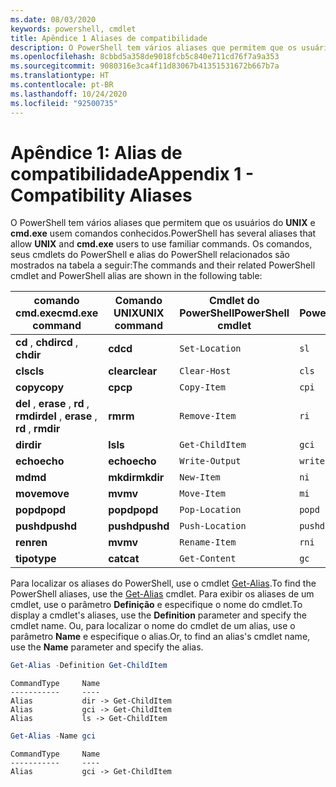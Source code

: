 ```yaml
---
ms.date: 08/03/2020
keywords: powershell, cmdlet
title: Apêndice 1 Aliases de compatibilidade
description: O PowerShell tem vários aliases que permitem que os usuários do UNIX e cmd.exe usem comandos conhecidos.
ms.openlocfilehash: 8cbbd5a358de9018fcb5c840e711cd76f7a9a353
ms.sourcegitcommit: 9080316e3ca4f11d83067b41351531672b667b7a
ms.translationtype: HT
ms.contentlocale: pt-BR
ms.lasthandoff: 10/24/2020
ms.locfileid: "92500735"
---
```

# <a name="appendix-1---compatibility-aliases"></a><span data-ttu-id="30ef8-104">Apêndice 1: Alias de compatibilidade</span><span class="sxs-lookup"><span data-stu-id="30ef8-104">Appendix 1 - Compatibility Aliases</span></span>

<span data-ttu-id="30ef8-105">O PowerShell tem vários aliases que permitem que os usuários do **UNIX** e **cmd.exe** usem comandos conhecidos.</span><span class="sxs-lookup"><span data-stu-id="30ef8-105">PowerShell has several aliases that allow **UNIX** and **cmd.exe** users to use familiar commands.</span></span>
<span data-ttu-id="30ef8-106">Os comandos, seus cmdlets do PowerShell e alias do PowerShell relacionados são mostrados na tabela a seguir:</span><span class="sxs-lookup"><span data-stu-id="30ef8-106">The commands and their related PowerShell cmdlet and PowerShell alias are shown in the following table:</span></span>

|            <span data-ttu-id="30ef8-107">comando cmd.exe</span><span class="sxs-lookup"><span data-stu-id="30ef8-107">cmd.exe command</span></span>            | <span data-ttu-id="30ef8-108">Comando UNIX</span><span class="sxs-lookup"><span data-stu-id="30ef8-108">UNIX command</span></span> | <span data-ttu-id="30ef8-109">Cmdlet do PowerShell</span><span class="sxs-lookup"><span data-stu-id="30ef8-109">PowerShell cmdlet</span></span> | <span data-ttu-id="30ef8-110">Alias do PowerShell</span><span class="sxs-lookup"><span data-stu-id="30ef8-110">PowerShell alias</span></span> |
| ------------------------------------- | ------------ | ----------------- | ---------------- |
| <span data-ttu-id="30ef8-111">**cd** , **chdir**</span><span class="sxs-lookup"><span data-stu-id="30ef8-111">**cd** , **chdir**</span></span>                     | <span data-ttu-id="30ef8-112">**cd**</span><span class="sxs-lookup"><span data-stu-id="30ef8-112">**cd**</span></span>       | `Set-Location`    | `sl`             |
| <span data-ttu-id="30ef8-113">**cls**</span><span class="sxs-lookup"><span data-stu-id="30ef8-113">**cls**</span></span>                               | <span data-ttu-id="30ef8-114">**clear**</span><span class="sxs-lookup"><span data-stu-id="30ef8-114">**clear**</span></span>    | `Clear-Host`      | `cls`            |
| <span data-ttu-id="30ef8-115">**copy**</span><span class="sxs-lookup"><span data-stu-id="30ef8-115">**copy**</span></span>                              | <span data-ttu-id="30ef8-116">**cp**</span><span class="sxs-lookup"><span data-stu-id="30ef8-116">**cp**</span></span>       | `Copy-Item`       | `cpi`            |
| <span data-ttu-id="30ef8-117">**del** , **erase** , **rd** , **rmdir**</span><span class="sxs-lookup"><span data-stu-id="30ef8-117">**del** , **erase** , **rd** , **rmdir**</span></span> | <span data-ttu-id="30ef8-118">**rm**</span><span class="sxs-lookup"><span data-stu-id="30ef8-118">**rm**</span></span>       | `Remove-Item`     | `ri`             |
| <span data-ttu-id="30ef8-119">**dir**</span><span class="sxs-lookup"><span data-stu-id="30ef8-119">**dir**</span></span>                               | <span data-ttu-id="30ef8-120">**ls**</span><span class="sxs-lookup"><span data-stu-id="30ef8-120">**ls**</span></span>       | `Get-ChildItem`   | `gci`            |
| <span data-ttu-id="30ef8-121">**echo**</span><span class="sxs-lookup"><span data-stu-id="30ef8-121">**echo**</span></span>                              | <span data-ttu-id="30ef8-122">**echo**</span><span class="sxs-lookup"><span data-stu-id="30ef8-122">**echo**</span></span>     | `Write-Output`    | `write`          |
| <span data-ttu-id="30ef8-123">**md**</span><span class="sxs-lookup"><span data-stu-id="30ef8-123">**md**</span></span>                                | <span data-ttu-id="30ef8-124">**mkdir**</span><span class="sxs-lookup"><span data-stu-id="30ef8-124">**mkdir**</span></span>    | `New-Item`        | `ni`             |
| <span data-ttu-id="30ef8-125">**move**</span><span class="sxs-lookup"><span data-stu-id="30ef8-125">**move**</span></span>                              | <span data-ttu-id="30ef8-126">**mv**</span><span class="sxs-lookup"><span data-stu-id="30ef8-126">**mv**</span></span>       | `Move-Item`       | `mi`             |
| <span data-ttu-id="30ef8-127">**popd**</span><span class="sxs-lookup"><span data-stu-id="30ef8-127">**popd**</span></span>                              | <span data-ttu-id="30ef8-128">**popd**</span><span class="sxs-lookup"><span data-stu-id="30ef8-128">**popd**</span></span>     | `Pop-Location`    | `popd`           |
| <span data-ttu-id="30ef8-129">**pushd**</span><span class="sxs-lookup"><span data-stu-id="30ef8-129">**pushd**</span></span>                             | <span data-ttu-id="30ef8-130">**pushd**</span><span class="sxs-lookup"><span data-stu-id="30ef8-130">**pushd**</span></span>    | `Push-Location`   | `pushd`          |
| <span data-ttu-id="30ef8-131">**ren**</span><span class="sxs-lookup"><span data-stu-id="30ef8-131">**ren**</span></span>                               | <span data-ttu-id="30ef8-132">**mv**</span><span class="sxs-lookup"><span data-stu-id="30ef8-132">**mv**</span></span>       | `Rename-Item`     | `rni`            |
| <span data-ttu-id="30ef8-133">**tipo**</span><span class="sxs-lookup"><span data-stu-id="30ef8-133">**type**</span></span>                              | <span data-ttu-id="30ef8-134">**cat**</span><span class="sxs-lookup"><span data-stu-id="30ef8-134">**cat**</span></span>      | `Get-Content`     | `gc`             |

<span data-ttu-id="30ef8-135">Para localizar os aliases do PowerShell, use o cmdlet [Get-Alias](xref:Microsoft.PowerShell.Utility.Get-Alias).</span><span class="sxs-lookup"><span data-stu-id="30ef8-135">To find the PowerShell aliases, use the [Get-Alias](xref:Microsoft.PowerShell.Utility.Get-Alias) cmdlet.</span></span> <span data-ttu-id="30ef8-136">Para exibir os aliases de um cmdlet, use o parâmetro **Definição** e especifique o nome do cmdlet.</span><span class="sxs-lookup"><span data-stu-id="30ef8-136">To display a cmdlet's aliases, use the **Definition** parameter and specify the cmdlet name.</span></span>
<span data-ttu-id="30ef8-137">Ou, para localizar o nome do cmdlet de um alias, use o parâmetro **Name** e especifique o alias.</span><span class="sxs-lookup"><span data-stu-id="30ef8-137">Or, to find an alias's cmdlet name, use the **Name** parameter and specify the alias.</span></span>

```powershell
Get-Alias -Definition Get-ChildItem
```

```Output
CommandType     Name
-----------     ----
Alias           dir -> Get-ChildItem
Alias           gci -> Get-ChildItem
Alias           ls -> Get-ChildItem
```

```powershell
Get-Alias -Name gci
```

```Output
CommandType     Name
-----------     ----
Alias           gci -> Get-ChildItem
```
